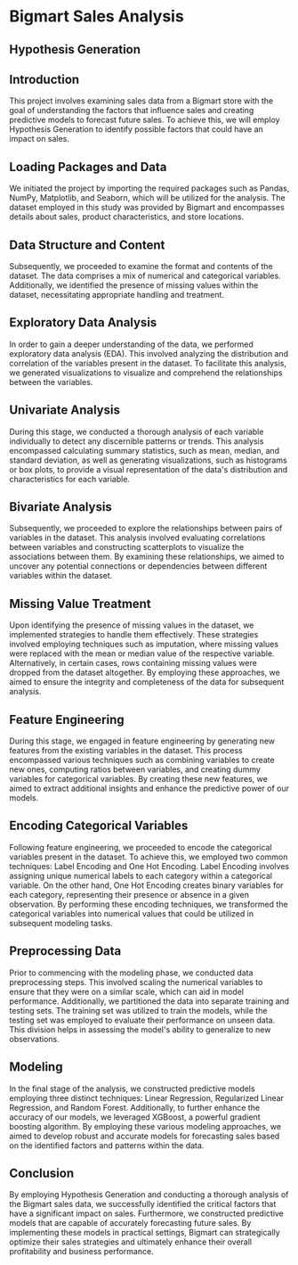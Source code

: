 # Bigmart Sales Analysis
## Hypothesis Generation
## Introduction
This project involves examining sales data from a Bigmart store with the goal of understanding the factors that influence sales and creating predictive models to forecast future sales. To achieve this, we will employ Hypothesis Generation to identify possible factors that could have an impact on sales.

## Loading Packages and Data
We initiated the project by importing the required packages such as Pandas, NumPy, Matplotlib, and Seaborn, which will be utilized for the analysis. The dataset employed in this study was provided by Bigmart and encompasses details about sales, product characteristics, and store locations.

## Data Structure and Content
Subsequently, we proceeded to examine the format and contents of the dataset. The data comprises a mix of numerical and categorical variables. Additionally, we identified the presence of missing values within the dataset, necessitating appropriate handling and treatment.

## Exploratory Data Analysis
In order to gain a deeper understanding of the data, we performed exploratory data analysis (EDA). This involved analyzing the distribution and correlation of the variables present in the dataset. To facilitate this analysis, we generated visualizations to visualize and comprehend the relationships between the variables.

## Univariate Analysis
During this stage, we conducted a thorough analysis of each variable individually to detect any discernible patterns or trends. This analysis encompassed calculating summary statistics, such as mean, median, and standard deviation, as well as generating visualizations, such as histograms or box plots, to provide a visual representation of the data's distribution and characteristics for each variable.

## Bivariate Analysis
Subsequently, we proceeded to explore the relationships between pairs of variables in the dataset. This analysis involved evaluating correlations between variables and constructing scatterplots to visualize the associations between them. By examining these relationships, we aimed to uncover any potential connections or dependencies between different variables within the dataset.

## Missing Value Treatment
Upon identifying the presence of missing values in the dataset, we implemented strategies to handle them effectively. These strategies involved employing techniques such as imputation, where missing values were replaced with the mean or median value of the respective variable. Alternatively, in certain cases, rows containing missing values were dropped from the dataset altogether. By employing these approaches, we aimed to ensure the integrity and completeness of the data for subsequent analysis.

## Feature Engineering
During this stage, we engaged in feature engineering by generating new features from the existing variables in the dataset. This process encompassed various techniques such as combining variables to create new ones, computing ratios between variables, and creating dummy variables for categorical variables. By creating these new features, we aimed to extract additional insights and enhance the predictive power of our models.

## Encoding Categorical Variables
Following feature engineering, we proceeded to encode the categorical variables present in the dataset. To achieve this, we employed two common techniques: Label Encoding and One Hot Encoding. Label Encoding involves assigning unique numerical labels to each category within a categorical variable. On the other hand, One Hot Encoding creates binary variables for each category, representing their presence or absence in a given observation. By performing these encoding techniques, we transformed the categorical variables into numerical values that could be utilized in subsequent modeling tasks.

## Preprocessing Data
Prior to commencing with the modeling phase, we conducted data preprocessing steps. This involved scaling the numerical variables to ensure that they were on a similar scale, which can aid in model performance. Additionally, we partitioned the data into separate training and testing sets. The training set was utilized to train the models, while the testing set was employed to evaluate their performance on unseen data. This division helps in assessing the model's ability to generalize to new observations.

## Modeling
In the final stage of the analysis, we constructed predictive models employing three distinct techniques: Linear Regression, Regularized Linear Regression, and Random Forest. Additionally, to further enhance the accuracy of our models, we leveraged XGBoost, a powerful gradient boosting algorithm. By employing these various modeling approaches, we aimed to develop robust and accurate models for forecasting sales based on the identified factors and patterns within the data.

## Conclusion
By employing Hypothesis Generation and conducting a thorough analysis of the Bigmart sales data, we successfully identified the critical factors that have a significant impact on sales. Furthermore, we constructed predictive models that are capable of accurately forecasting future sales. By implementing these models in practical settings, Bigmart can strategically optimize their sales strategies and ultimately enhance their overall profitability and business performance.


```python

```
